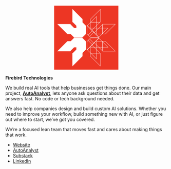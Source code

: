 

<p align="center">
  <img src="https://github.com/FireBird-Technologies/.github/blob/1cc07d1b4a51ad45b844c09f48ee90137336ffe3/logo%20for%20firm%20low%20res.jpg" width="200"/>
</p>

**Firebird Technologies**

We build real AI tools that help businesses get things done. Our main project, [**AutoAnalyst**](https://autoanalyst.ai), lets anyone ask questions about their data and get answers fast. No code or tech background needed.

We also help companies design and build custom AI solutions. Whether you need to improve your workflow, build something new with AI, or just figure out where to start, we’ve got you covered.

We’re a focused lean team that moves fast and cares about making things that work.

* [Website](https://firebird-technologies.com)
* [AutoAnalyst](https://autoanalyst.ai)
* [Substack](https://firebirdtechnologies.substack.com)
* [LinkedIn](https://www.linkedin.com/company/firebird-technologies-singapore)

